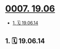 # [0007. 19.06](https://github.com/Tdahuyou/TNotes.footprints/tree/main/notes/0007.%2019.06)

<!-- region:toc -->

- [1. 🗓 19.06.14](#1--190614)

<!-- endregion:toc -->

## 1. 🗓 19.06.14

<Footprints :times="[2019, 6, 14, 16, 52]">
  <template #text-area>
    <p>蹲坑时，突然想去海边😂😂😂</p>
  </template>
  <template #image-list="{ openModal }">
    <img src="https://cdn.jsdelivr.net/gh/tnotesjs/imgs@main/2025-02-16-14-35-27.png" @click="openModal(0)"/>
    <img src="https://cdn.jsdelivr.net/gh/tnotesjs/imgs@main/2025-02-16-14-35-31.png" @click="openModal(1)"/>
    <img src="https://cdn.jsdelivr.net/gh/tnotesjs/imgs@main/2025-02-16-14-35-36.png" @click="openModal(2)"/>
    <img src="https://cdn.jsdelivr.net/gh/tnotesjs/imgs@main/2025-02-16-14-35-40.png" @click="openModal(3)"/>
    <img src="https://cdn.jsdelivr.net/gh/tnotesjs/imgs@main/2025-02-16-14-35-44.png" @click="openModal(4)"/>
    <img src="https://cdn.jsdelivr.net/gh/tnotesjs/imgs@main/2025-02-16-14-35-48.png" @click="openModal(5)"/>
    <img src="https://cdn.jsdelivr.net/gh/tnotesjs/imgs@main/2025-02-16-14-35-53.png" @click="openModal(6)"/>
    <img src="https://cdn.jsdelivr.net/gh/tnotesjs/imgs@main/2025-02-16-14-35-57.png" @click="openModal(7)"/>
  </template>
</Footprints>
